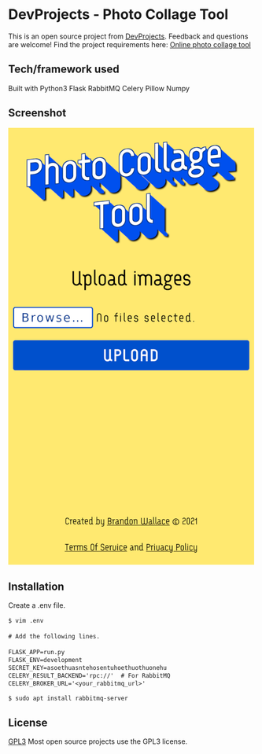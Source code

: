 # DevProjects - Photo Collage Tool

This is an open source project from [DevProjects](http://www.codementor.io/projects). Feedback and questions are welcome!
Find the project requirements here: [Online photo collage tool](https://www.codementor.io/projects/web/online-photo-collage-tool-atx32mwend)

## Tech/framework used
Built with Python3 Flask RabbitMQ Celery Pillow Numpy

## Screenshot 
![screenshot](screenshot.png)

## Installation

Create a .env file.
```
$ vim .env

# Add the following lines.

FLASK_APP=run.py
FLASK_ENV=development
SECRET_KEY=asoethuasntehosentuhoethuothuonehu
CELERY_RESULT_BACKEND='rpc://'  # For RabbitMQ
CELERY_BROKER_URL='<your_rabbitmq_url>'
```

```
$ sudo apt install rabbitmq-server
```

## License
[GPL3](https://choosealicense.com/licenses/gpl-3.0/)
Most open source projects use the GPL3 license.
